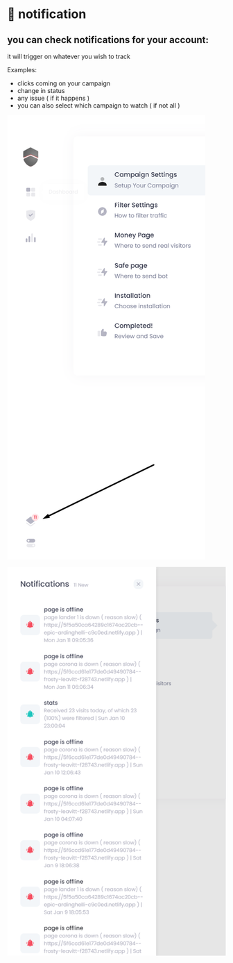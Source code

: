 # 🔔 notification

## you can check notifications for your account:

it will trigger on whatever you wish to track

Examples:

* clicks coming on your campaign
* change in status
* any issue \( if it happens \) 
* you can also select which campaign to watch \( if not all \) 

![](../../.gitbook/assets/screenshot_5.png)

![](../../.gitbook/assets/screenshot_6.png)


